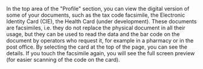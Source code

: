 In the top area of the "Profile" section, you can view the digital version of some of your documents, such as the tax code facsimile, the Electronic Identity Card (CIE), the Health Card (under development). 
These documents are facsimiles, i.e. they do not replace the physical document in all their usage, but they can be used to read the data and the bar code on the document by operators who request it, for example in a pharmacy or in the post office. 
By selecting the card at the top of the page, you can see the details. If you touch the facsimile again, you will see the full screen preview (for easier scanning of the code on the card).
